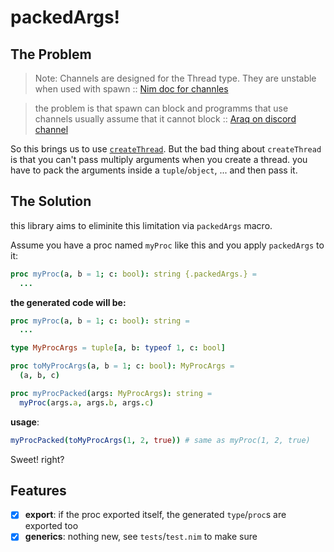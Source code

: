 # packedArgs!

## The Problem
> Note: Channels are designed for the Thread type. They are unstable when used with spawn
:: [Nim doc for channles](https://nim-lang.org/docs/channels_builtin.html)

> the problem is that spawn can block and programms that use channels usually assume that it cannot block :: [Araq on discord channel](https://discord.com/channels/371759389889003530/371759389889003532/814439926380494878)
>

So this brings us to use [`createThread`](https://nim-lang.org/docs/threads.html#createThread%2CThread%5Bvoid%5D%2Cproc%29).
But the bad thing about `createThread` is that you can't pass multiply arguments when you create a thread. you have to pack the arguments inside a `tuple`/`object`, ... and then pass it.

## The Solution
this library aims to eliminite this limitation via `packedArgs` macro.

Assume you have a proc named `myProc` like this and you apply `packedArgs` to it:
```nim
proc myProc(a, b = 1; c: bool): string {.packedArgs.} =
  ...
```

**the generated code will be:**
```nim
proc myProc(a, b = 1; c: bool): string =
  ...

type MyProcArgs = tuple[a, b: typeof 1, c: bool]

proc toMyProcArgs(a, b = 1; c: bool): MyProcArgs =
  (a, b, c)

proc myProcPacked(args: MyProcArgs): string =
  myProc(args.a, args.b, args.c)
```

**usage**:
```nim
myProcPacked(toMyProcArgs(1, 2, true)) # same as myProc(1, 2, true)
```

Sweet! right?

## Features
* [x] **export**: if the proc exported itself, the generated `type`/`proc`s are exported too
* [x] **generics**: nothing new, see `tests`/`test.nim` to make sure